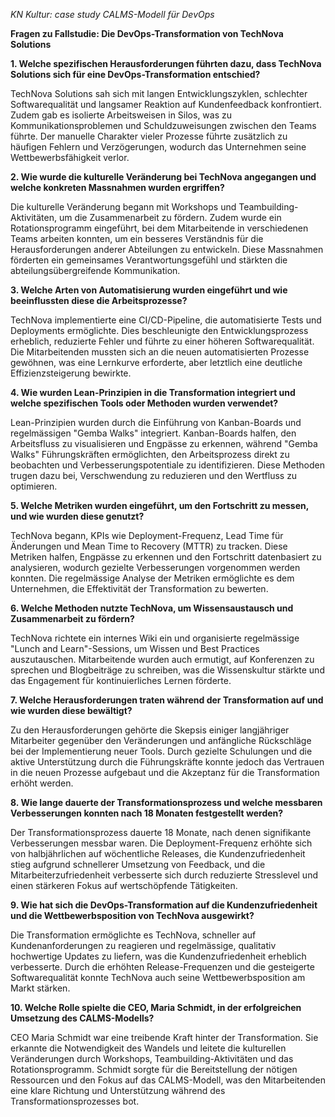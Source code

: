 *KN Kultur: case study CALMS-Modell für DevOps*

**Fragen zu Fallstudie: Die DevOps-Transformation von TechNova Solutions**



**1. Welche spezifischen Herausforderungen führten dazu, dass TechNova Solutions sich für eine DevOps-Transformation entschied?**

TechNova Solutions sah sich mit langen Entwicklungszyklen, schlechter Softwarequalität und langsamer Reaktion auf Kundenfeedback konfrontiert. Zudem gab es isolierte Arbeitsweisen in Silos, was zu Kommunikationsproblemen und Schuldzuweisungen zwischen den Teams führte. Der manuelle Charakter vieler Prozesse führte zusätzlich zu häufigen Fehlern und Verzögerungen, wodurch das Unternehmen seine Wettbewerbsfähigkeit verlor.

 **2. Wie wurde die kulturelle Veränderung bei TechNova angegangen und welche konkreten Massnahmen wurden ergriffen?**

Die kulturelle Veränderung begann mit Workshops und Teambuilding-Aktivitäten, um die Zusammenarbeit zu fördern. Zudem wurde ein Rotationsprogramm eingeführt, bei dem Mitarbeitende in verschiedenen Teams arbeiten konnten, um ein besseres Verständnis für die Herausforderungen anderer Abteilungen zu entwickeln. Diese Massnahmen förderten ein gemeinsames Verantwortungsgefühl und stärkten die abteilungsübergreifende Kommunikation.

 **3. Welche Arten von Automatisierung wurden eingeführt und wie beeinflussten diese die Arbeitsprozesse?**

TechNova implementierte eine CI/CD-Pipeline, die automatisierte Tests und Deployments ermöglichte. Dies beschleunigte den Entwicklungsprozess erheblich, reduzierte Fehler und führte zu einer höheren Softwarequalität. Die Mitarbeitenden mussten sich an die neuen automatisierten Prozesse gewöhnen, was eine Lernkurve erforderte, aber letztlich eine deutliche Effizienzsteigerung bewirkte.

**4. Wie wurden Lean-Prinzipien in die Transformation integriert und welche spezifischen Tools oder Methoden wurden verwendet?**

 Lean-Prinzipien wurden durch die Einführung von Kanban-Boards und regelmässigen "Gemba Walks" integriert. Kanban-Boards halfen, den Arbeitsfluss zu visualisieren und Engpässe zu erkennen, während "Gemba Walks" Führungskräften ermöglichten, den Arbeitsprozess direkt zu beobachten und Verbesserungspotentiale zu identifizieren. Diese Methoden trugen dazu bei, Verschwendung zu reduzieren und den Wertfluss zu optimieren.

**5. Welche Metriken wurden eingeführt, um den Fortschritt zu messen, und wie wurden diese genutzt?**

TechNova begann, KPIs wie Deployment-Frequenz, Lead Time für Änderungen und Mean Time to Recovery (MTTR) zu tracken. Diese Metriken halfen, Engpässe zu erkennen und den Fortschritt datenbasiert zu analysieren, wodurch gezielte Verbesserungen vorgenommen werden konnten. Die regelmässige Analyse der Metriken ermöglichte es dem Unternehmen, die Effektivität der Transformation zu bewerten.

**6. Welche Methoden nutzte TechNova, um Wissensaustausch und Zusammenarbeit zu fördern?**

 TechNova richtete ein internes Wiki ein und organisierte regelmässige "Lunch and Learn"-Sessions, um Wissen und Best Practices auszutauschen. Mitarbeitende wurden auch ermutigt, auf Konferenzen zu sprechen und Blogbeiträge zu schreiben, was die Wissenskultur stärkte und das Engagement für kontinuierliches Lernen förderte.

**7. Welche Herausforderungen traten während der Transformation auf und wie wurden diese bewältigt?**

 Zu den Herausforderungen gehörte die Skepsis einiger langjähriger Mitarbeiter gegenüber den Veränderungen und anfängliche Rückschläge bei der Implementierung neuer Tools. Durch gezielte Schulungen und die aktive Unterstützung durch die Führungskräfte konnte jedoch das Vertrauen in die neuen Prozesse aufgebaut und die Akzeptanz für die Transformation erhöht werden.

**8. Wie lange dauerte der Transformationsprozess und welche messbaren Verbesserungen konnten nach 18 Monaten festgestellt werden?**

 Der Transformationsprozess dauerte 18 Monate, nach denen signifikante Verbesserungen messbar waren. Die Deployment-Frequenz erhöhte sich von halbjährlichen auf wöchentliche Releases, die Kundenzufriedenheit stieg aufgrund schnellerer Umsetzung von Feedback, und die Mitarbeiterzufriedenheit verbesserte sich durch reduzierte Stresslevel und einen stärkeren Fokus auf wertschöpfende Tätigkeiten.

**9. Wie hat sich die DevOps-Transformation auf die Kundenzufriedenheit und die Wettbewerbsposition von TechNova ausgewirkt?**

 Die Transformation ermöglichte es TechNova, schneller auf Kundenanforderungen zu reagieren und regelmässige, qualitativ hochwertige Updates zu liefern, was die Kundenzufriedenheit erheblich verbesserte. Durch die erhöhten Release-Frequenzen und die gesteigerte Softwarequalität konnte TechNova auch seine Wettbewerbsposition am Markt stärken.

**10. Welche Rolle spielte die CEO, Maria Schmidt, in der erfolgreichen Umsetzung des CALMS-Modells?**

 CEO Maria Schmidt war eine treibende Kraft hinter der Transformation. Sie erkannte die Notwendigkeit des Wandels und leitete die kulturellen Veränderungen durch Workshops, Teambuilding-Aktivitäten und das Rotationsprogramm. Schmidt sorgte für die Bereitstellung der nötigen Ressourcen und den Fokus auf das CALMS-Modell, was den Mitarbeitenden eine klare Richtung und Unterstützung während des Transformationsprozesses bot.